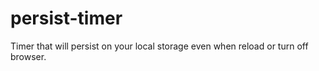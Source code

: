 # persist-timer

Timer that will persist on your local storage even when reload or turn off browser.
